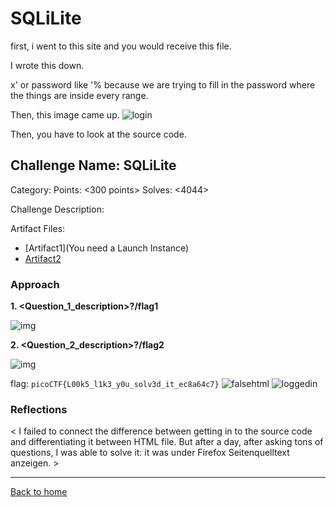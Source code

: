# SQLiLite 

first, i went to this site and you would receive this file. 

I wrote this down. 

x' or password like '% 
because we are trying to fill in the password where the things are inside every range. 


Then, this image came up. 
![login](https://user-images.githubusercontent.com/78131082/163722256-798ac50d-2a7c-4a50-8502-7a7712b60f34.jpeg)
  
Then, you have to look at the source code. 

## Challenge Name: SQLiLite
Category: <Web Exploitation>
Points: <300 points>
Solves: <4044>

Challenge Description: 
<Can you login to this website>

Artifact Files:
* [Artifact1](You need a Launch Instance)
* [Artifact2](https://static.cloudflareinsights.com/beacon.min.js/v652eace1692a40cfa3763df669d7439c1639079717194)

### Approach

**1. <Question_1_description>?/flag1**

![img](<image_link>)

**2. <Question_2_description>?/flag2**

![img](<image_link>)

flag: ```picoCTF{L00k5_l1k3_y0u_solv3d_it_ec8a64c7}```
![falsehtml](https://user-images.githubusercontent.com/78131082/163722258-44ded83c-7509-4a83-a3f9-5a9c41f4528a.jpeg)
![loggedin](https://user-images.githubusercontent.com/78131082/163722260-bd651c5a-4f46-4945-affd-532815e5e56e.jpg)

### Reflections
< I failed to connect the difference between getting in to the source code and differentiating it between HTML file. But after a day, after asking tons of questions, I was able to solve it: it was under Firefox Seitenquelltext anzeigen. >
  

---
[Back to home](<link>)



